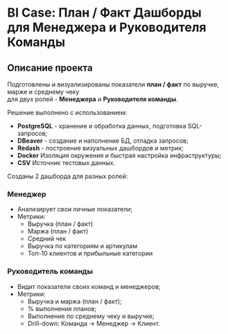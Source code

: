 # BI Case: План / Факт Дашборды для Менеджера и Руководителя Команды

## Описание проекта

Подготовлены и визуализированы показатели **план / факт** по выручке, марже и среднему чеку  
для двух ролей - **Менеджера** и **Руководителя команды**.

Решение выполнено с использованием:
- **PostgreSQL** - хранение и обработка данных, подготовка SQL-запросов;  
- **DBeaver** - создание и наполнение БД, отладка запросов;  
- **Redash** - построение визуальных дашбордов и метрик;
- **Docker**	Изоляция окружения и быстрая настройка инфраструктуры;
- **CSV**	Источник тестовых данных.


Созданы 2 дашборда для разных ролей:

### Менеджер
- Анализирует свои личные показатели;
- Метрики:  
  - Выручка (план / факт)  
  - Маржа (план / факт)  
  - Средний чек  
  - Выручка по категориям и артикулам  
  - Топ-10 клиентов и прибыльные категории  

### Руководитель команды
- Видит показатели своих команд и менеджеров;
- Метрики:  
  - Выручка и маржа (план / факт);  
  - % выполнения планов;  
  - Выполнение по среднему чеку и выручке;  
  - Drill-down: Команда → Менеджер → Клиент.



